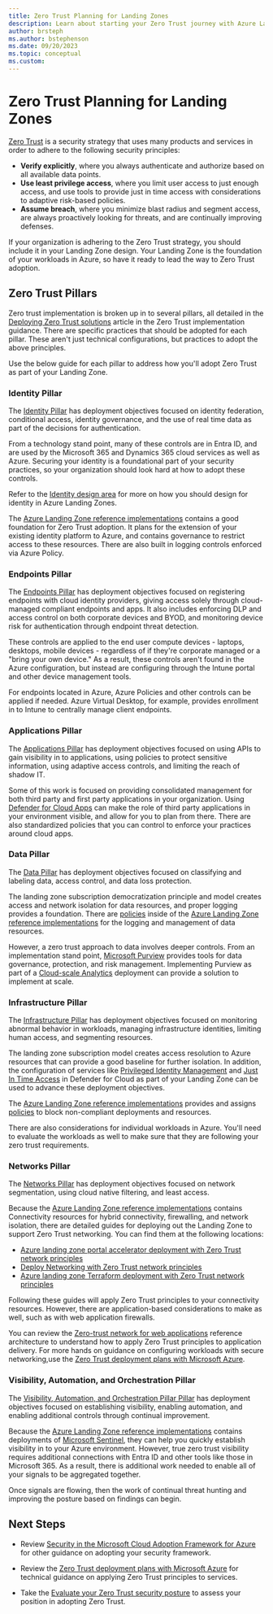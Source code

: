 ```yaml
---
title: Zero Trust Planning for Landing Zones
description: Learn about starting your Zero Trust journey with Azure Landing Zones
author: brsteph
ms.author: bstephenson
ms.date: 09/20/2023
ms.topic: conceptual
ms.custom: 
---
```


# Zero Trust Planning for Landing Zones

[Zero Trust](/security/zero-trust/zero-trust-overview) is a security strategy that uses many products and services in order to adhere to the following security principles:

- **Verify explicitly**, where you always authenticate and authorize based on all available data points.
- **Use least privilege access**, where you limit user access to just enough access, and use tools to provide just in time access with considerations to adaptive risk-based policies.
- **Assume breach**, where you minimize blast radius and segment access, are always proactively looking for threats, and are continually improving defenses.

If your organization is adhering to the Zero Trust strategy, you should include it in your Landing Zone design.  Your Landing Zone is the foundation of your workloads in Azure, so have it ready to lead the way to Zero Trust adoption.

## Zero Trust Pillars

Zero trust implementation is broken up in to several pillars, all detailed in the [Deploying Zero Trust solutions](/security/zero-trust/deploy/overview) article in the Zero Trust implementation guidance.  There are specific practices that should be adopted for each pillar.  These aren't just technical configurations, but practices to adopt the above principles.

Use the below guide for each pillar to address how you'll adopt Zero Trust as part of your Landing Zone.

### Identity Pillar

The [Identity Pillar](/security/zero-trust/deploy/identity) has deployment objectives focused on identity federation, conditional access, identity governance, and the use of real time data as part of the decisions for authentication.

From a technology stand point, many of these controls are in Entra ID, and are used by the Microsoft 365 and Dynamics 365 cloud services as well as Azure.  Securing your identity is a foundational part of your security practices, so your organization should look hard at how to adopt these controls.

Refer to the [Identity design area](identity-access.md) for more on how you should design for identity in Azure Landing Zones.

The [Azure Landing Zone reference implementations](https://https://aka.ms/alz/aac#platform) contains a good foundation for Zero Trust adoption.  It plans for the extension of your existing identity platform to Azure, and contains governance to restrict access to these resources.  There are also built in logging controls enforced via Azure Policy.

### Endpoints Pillar

The [Endpoints Pillar](/security/zero-trust/deploy/endpoints) has deployment objectives focused on registering endpoints with cloud identity providers, giving access solely through cloud-managed compliant endpoints and apps.  It also includes enforcing DLP and access control on both corporate devices and BYOD, and monitoring device risk for authentication through endpoint threat detection.

These controls are applied to the end user compute devices - laptops, desktops, mobile devices - regardless of if they're corporate managed or a "bring your own device."  As a result, these controls aren't found in the Azure configuration, but instead are configuring through the Intune portal and other device management tools.

For endpoints located in Azure, Azure Policies and other controls can be applied if needed.  Azure Virtual Desktop, for example, provides enrollment in to Intune to centrally manage client endpoints.

### Applications Pillar

The [Applications Pillar](/security/zero-trust/deploy/applications) has deployment objectives focused on using APIs to gain visibility in to applications, using policies to protect sensitive information, using adaptive access controls, and limiting the reach of shadow IT.

Some of this work is focused on providing consolidated management for both third party and first party applications in your organization.  Using [Defender for Cloud Apps](https://www.microsoft.com/security/business/siem-and-xdr/microsoft-defender-cloud-apps?rtc=1) can make the role of third party applications in your environment visible, and allow for you to plan from there.  There are also standardized policies that you can control to enforce your practices around cloud apps.

### Data Pillar

The [Data Pillar](/security/zero-trust/deploy/data) has deployment objectives focused on classifying and labeling data, access control, and data loss protection.

The landing zone subscription democratization principle and model creates access and network isolation for data resources, and proper logging provides a foundation. There are [policies](https://aka.ms/alz/policies) inside of the [Azure Landing Zone reference implementations](https://https://aka.ms/alz/aac#platform) for the logging and management of data resources.

However, a zero trust approach to data involves deeper controls.  From an implementation stand point, [Microsoft Purview](/purview/purview) provides tools for data governance, protection, and risk management.  Implementing Purview as part of a [Cloud-scale Analytics](../../../scenarios/cloud-scale-analytics/index.md) deployment can provide a solution to implement at scale.

### Infrastructure Pillar

The [Infrastructure Pillar](/security/zero-trust/deploy/infrastructure) has deployment objectives focused on monitoring abnormal behavior in workloads, managing infrastructure identities, limiting human access, and segmenting resources.

The landing zone subscription model creates access resolution to Azure resources that can provide a good baseline for further isolation.  In addition, the configuration of services like [Privileged Identity Management](/azure/active-directory/privileged-identity-management/pim-configure) and [Just In Time Access](/azure/defender-for-cloud/just-in-time-access-usage) in Defender for Cloud as part of your Landing Zone can be used to advance these deployment objectives.

The [Azure Landing Zone reference implementations](https://https://aka.ms/alz/aac#platform) provides and assigns [policies](https://aka.ms/alz/policies) to block non-compliant deployments and resources.

There are also considerations for individual workloads in Azure.  You'll need to evaluate the workloads as well to make sure that they are following your zero trust requirements.

### Networks Pillar

The [Networks Pillar](/security/zero-trust/deploy/networks) has deployment objectives focused on network segmentation, using cloud native filtering, and least access.

Because the [Azure Landing Zone reference implementations](https://https://aka.ms/alz/aac#platform) contains Connectivity resources for hybrid connectivity, firewalling, and network isolation, there are detailed guides for deploying out the Landing Zone to support Zero Trust networking.  You can find them at the following locations:

- [Azure landing zone portal accelerator deployment with Zero Trust network principles](https://github.com/Azure/Enterprise-Scale/blob/main/docs/wiki/Deploying-ALZ-ZTNetwork.md)
- [Deploy Networking with Zero Trust network principles](https://github.com/Azure/ALZ-Bicep/blob/main/docs/wiki/DeploymentGuideHSZT.md)
- [Azure landing zone Terraform deployment with Zero Trust network principles](https://github.com/Azure/terraform-azurerm-caf-enterprise-scale/blob/main/docs/wiki/%5BExamples%5D-Deploy-ZT-Network.md)

Following these guides will apply Zero Trust principles to your connectivity resources.  However, there are application-based considerations to make as well, such as with web application firewalls.

You can review the [Zero-trust network for web applications](/azure/architecture/example-scenario/gateway/application-gateway-before-azure-firewall) reference architecture to understand how to apply Zero Trust principles to application delivery.  For more hands on guidance on configuring workloads with secure networking,use the [Zero Trust deployment plans with Microsoft Azure](/security/zero-trust/apply-zero-trust-azure-services-overview).

### Visibility, Automation, and Orchestration Pillar

The [Visibility, Automation, and Orchestration Pillar Pillar](/security/zero-trust/deploy/visibility-automation-orchestration) has deployment objectives focused on establishing visibility, enabling automation, and enabling additional controls through continual improvement.

Because the [Azure Landing Zone reference implementations](https://https://aka.ms/alz/aac#platform) contains deployments of [Microsoft Sentinel](/azure/sentinel/overview), they can help you quickly establish visibility in to your Azure environment.  However, true zero trust visibility requires additional connections with Entra ID and other tools like those in Microsoft 365.  As a result, there is additional work needed to enable all of your signals to be aggregated together.

Once signals are flowing, then the work of continual threat hunting and improving the posture based on findings can begin.

## Next Steps

- Review [Security in the Microsoft Cloud Adoption Framework for Azure](/azure/cloud-adoption-framework/secure/) for other guidance on adopting your security framework.

- Review the [Zero Trust deployment plans with Microsoft Azure](/security/zero-trust/apply-zero-trust-azure-services-overview) for technical guidance on applying Zero Trust principles to services.

- Take the [Evaluate your Zero Trust security posture](https://www.microsoft.com/security/business/zero-trust/maturity-model-assessment-tool) to assess your position in adopting Zero Trust.

